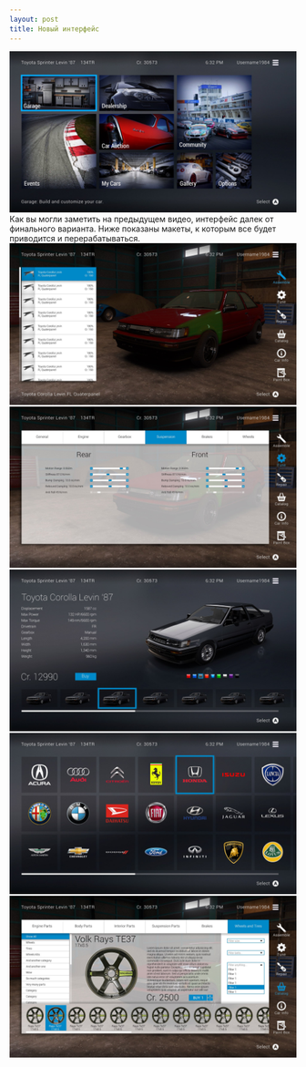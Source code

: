 ```yaml
---
layout: post
title: Новый интерфейс
---
```


<img src="/images/news/2016-08-19/olyfpC2WpGo.jpg">
Как вы могли заметить на предыдущем видео, интерфейс далек от финального варианта. Ниже показаны макеты, к которым все будет приводится и перерабатываться.

<img src="/images/news/2016-08-19/2R4bzs-4e7M.jpg">
<img src="/images/news/2016-08-19/2ZoVsZ2K9z8.jpg">
<img src="/images/news/2016-08-19/a9VEcHzgNkg.jpg">
<img src="/images/news/2016-08-19/MoomzWrA_QU.jpg">
<img src="/images/news/2016-08-19/ya4Oeqkixio.jpg">
